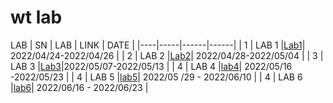 # wt lab 
LAB
| SN | LAB | LINK | DATE |
|----|-----|------|------|
| 1  | LAB 1 |[Lab1](./WT-Lab-1/lab1.html)| 2022/04/24-2022/04/26 |
| 2  | LAB 2 |[Lab2](./WT-Lab-2/readme.md)| 2022/04/28-2022/05/04 |
| 3  | LAB 3 |[Lab3](./WT-LAB-3/readme.md)|2022/05/07-2022/05/13 |
| 4  | LAB 4 |[lab4](./WT-LAB-4/readme.md)| 2022/05/16 -2022/05/23 | 
| 4  | LAB 5 |[lab5](./WT-LAB-5/reversestr.html)| 2022/05 /29 - 2022/06/10 |
| 4  | LAB 6 |[lab6](./WT-LAB-6/readme.md)|   2022/06/16 - 2022/06/23 |
